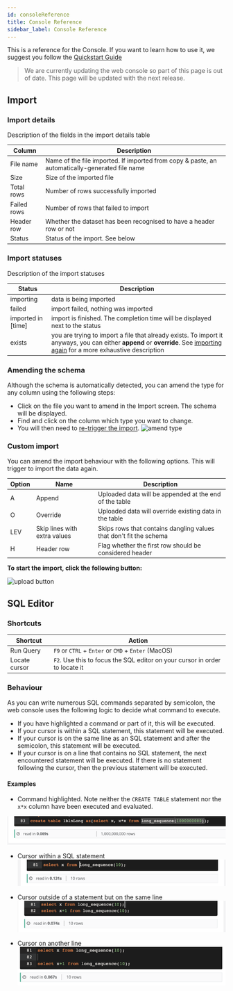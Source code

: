 ```yaml
---
id: consoleReference
title: Console Reference
sidebar_label: Console Reference
---
```


This is a reference for the Console. If you want to learn how to use it, we suggest you 
follow the [Quickstart Guide](consoleGuide.md)

> We are currently updating the web console so part of this page is out of date. 
>This page will be updated with the next release.

## Import 

### Import details
Description of the fields in the import details table

| Column | Description |
|--------|--------------|
|File name| Name of the file imported. If imported from copy & paste, an automatically-generated file name|
|Size| Size of the imported file|
|Total rows| Number of rows successfully imported|
|Failed rows| Number of rows that failed to import|
|Header row| Whether the dataset has been recognised to have a header row or not|
|Status| Status of the import. See below|


### Import statuses
Description of the import statuses

| Status | Description |
|----|----|
| importing | data is being imported |
| failed    | import failed, nothing was imported|
| imported in [time] | import is finished. The completion time will be displayed next to the status|
| exists | you are trying to import a file that already exists. To import it anyways, you can either **append** or **override**. See [importing again](#custom-import) for a more exhaustive description| 


### Amending the schema
Although the schema is automatically detected, you can amend the type for any column using the following steps:
- Click on the file you want to amend in the Import screen. The schema will be displayed.
- Find and click on the column which type you want to change.
- You will then need to [re-trigger the import](#custom-import).
![amend type](assets/amendtype.jpg) 

### Custom import
You can amend the import behaviour with the following options. This will trigger to import the data again.

|Option | Name | Description |
|----|----|----|
| A | Append | Uploaded data will be appended at the end of the table|
| O | Override | Uploaded data will override existing data in the table |
| LEV | Skip lines with extra values | Skips rows that contains dangling values that don't fit the schema |
| H | Header row | Flag whether the first row should be considered header |


**To start the import, click the following button:**

![upload button](assets/upload-button.png) 

## SQL Editor

### Shortcuts

| Shortcut | Action |
|---|---|
| Run Query | `F9` or `CTRL` + `Enter` or `CMD` + `Enter` (MacOS) |
| Locate cursor | `F2`. Use this to focus the SQL editor on your cursor in order to locate it|

### Behaviour

As you can write numerous SQL commands separated by semicolon, the web console uses the following logic to decide 
what command to execute.

- If you have highlighted a command or part of it, this will be executed.
- If your cursor is within a SQL statement, this statement will be executed.
- If your cursor is on the same line as an SQL statement and after the semicolon, this statement will be executed.
- If your cursor is on a line that contains no SQL statement, the next encountered statement will be executed. If there is no statement following the cursor, 
then the previous statement will be executed.

#### Examples

- Command highlighted. Note neither the `CREATE TABLE` statement nor the `x*x` column have been executed and evaluated.

![highlight](assets/sql-highlight.png)

- Cursor within a SQL statement
![cursor](assets/cursor-in-sql.png)

- Cursor outside of a statement but on the same line
![cursor2](assets/cursor-outside-same-line.png)

- Cursor on another line
![cursor other line](assets/cursor-outside-different-line.png)